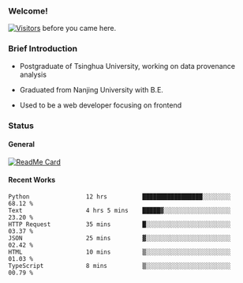 ### Welcome!

[![Visitors](https://visitor-badge.laobi.icu/badge?page_id=HermitSun.HermitSun)]() before you came here.

### Brief Introduction

- Postgraduate of Tsinghua University, working on data provenance analysis

- Graduated from Nanjing University with B.E.

- Used to be a web developer focusing on frontend

### Status

#### General

[![ReadMe Card](https://github-readme-stats.hermitsun.vercel.app/api?username=HermitSun&count_private=true&show_icons=true)]()

#### Recent Works

<!--START_SECTION:waka-->

```text
Python                12 hrs          █████████████████░░░░░░░░   68.12 %
Text                  4 hrs 5 mins    █████▓░░░░░░░░░░░░░░░░░░░   23.20 %
HTTP Request          35 mins         █░░░░░░░░░░░░░░░░░░░░░░░░   03.37 %
JSON                  25 mins         ▓░░░░░░░░░░░░░░░░░░░░░░░░   02.42 %
HTML                  10 mins         ▒░░░░░░░░░░░░░░░░░░░░░░░░   01.03 %
TypeScript            8 mins          ▒░░░░░░░░░░░░░░░░░░░░░░░░   00.79 %
```

<!--END_SECTION:waka-->
